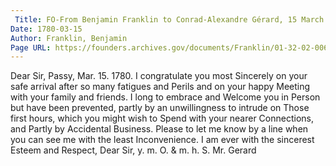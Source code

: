 ```yaml
---
 Title: FO-From Benjamin Franklin to Conrad-Alexandre Gérard, 15 March 1780
Date: 1780-03-15
Author: Franklin, Benjamin
Page URL: https://founders.archives.gov/documents/Franklin/01-32-02-0061
---
```


Dear Sir,
Passy, Mar. 15. 1780.
I congratulate you most Sincerely on your safe arrival after so many fatigues and Perils and on your happy Meeting with your family and friends. I long to embrace and Welcome you in Person but have been prevented, partly by an unwillingness to intrude on Those first hours, which you might wish to Spend with your nearer Connections, and Partly by Accidental Business. Please to let me know by a line when you can see me with the least Inconvenience. I am ever with the sincerest Esteem and Respect, Dear Sir, y. m. O. & m. h. S.
Mr. Gerard


